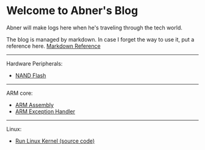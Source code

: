 # Welcome to Abner's Blog

Abner will make logs here when he's traveling through the tech world.

The blog is managed by markdown. In case I forget the way to use it, put a reference here. [Markdown Reference](https://avenuecross.github.io/AbnerTechTravel/Markdown)

---------------------------
Hardware Peripherals:
* [NAND Flash](https://avenuecross.github.io/AbnerTechTravel/NandFlash)
---------------------------
ARM core:
* [ARM Assembly](https://avenuecross.github.io/AbnerTechTravel/ARM_Assembly)
* [ARM Exception Handler](https://avenuecross.github.io/AbnerTechTravel/ARM_exception_handler)
---------------------------
Linux:
* [Run Linux Kernel (source code)](https://avenuecross.github.io/AbnerTechTravel/RunLinuxKernel)
